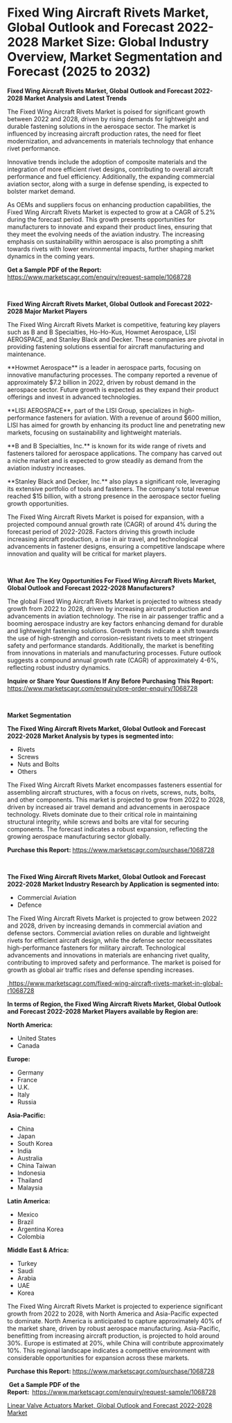 <p><h1>Fixed Wing Aircraft Rivets Market, Global Outlook and Forecast 2022-2028 Market Size: Global Industry Overview, Market Segmentation and Forecast (2025 to 2032)</h1></p><p><strong>Fixed Wing Aircraft Rivets Market, Global Outlook and Forecast 2022-2028 Market Analysis and Latest Trends</strong></p>
<p><p>The Fixed Wing Aircraft Rivets Market is poised for significant growth between 2022 and 2028, driven by rising demands for lightweight and durable fastening solutions in the aerospace sector. The market is influenced by increasing aircraft production rates, the need for fleet modernization, and advancements in materials technology that enhance rivet performance. </p><p>Innovative trends include the adoption of composite materials and the integration of more efficient rivet designs, contributing to overall aircraft performance and fuel efficiency. Additionally, the expanding commercial aviation sector, along with a surge in defense spending, is expected to bolster market demand.</p><p>As OEMs and suppliers focus on enhancing production capabilities, the Fixed Wing Aircraft Rivets Market is expected to grow at a CAGR of 5.2% during the forecast period. This growth presents opportunities for manufacturers to innovate and expand their product lines, ensuring that they meet the evolving needs of the aviation industry. The increasing emphasis on sustainability within aerospace is also prompting a shift towards rivets with lower environmental impacts, further shaping market dynamics in the coming years.</p></p>
<p><strong>Get a Sample PDF of the Report:&nbsp;</strong> <a href="https://www.marketscagr.com/enquiry/request-sample/1068728?utm_campaign=3117&utm_medium=2&utm_source=Github&utm_content=ia&utm_term=21032025&utm_id=fixed-wing-aircraft-rivets-market-global-outlook-and-forecast-2022-2028">https://www.marketscagr.com/enquiry/request-sample/1068728</a></p>
<p>&nbsp;</p>
<p><strong>Fixed Wing Aircraft Rivets Market, Global Outlook and Forecast 2022-2028 Major Market Players</strong></p>
<p><p>The Fixed Wing Aircraft Rivets Market is competitive, featuring key players such as B and B Specialties, Ho-Ho-Kus, Howmet Aerospace, LISI AEROSPACE, and Stanley Black and Decker. These companies are pivotal in providing fastening solutions essential for aircraft manufacturing and maintenance.</p><p>**Howmet Aerospace** is a leader in aerospace parts, focusing on innovative manufacturing processes. The company reported a revenue of approximately $7.2 billion in 2022, driven by robust demand in the aerospace sector. Future growth is expected as they expand their product offerings and invest in advanced technologies.</p><p>**LISI AEROSPACE**, part of the LISI Group, specializes in high-performance fasteners for aviation. With a revenue of around $600 million, LISI has aimed for growth by enhancing its product line and penetrating new markets, focusing on sustainability and lightweight materials.</p><p>**B and B Specialties, Inc.** is known for its wide range of rivets and fasteners tailored for aerospace applications. The company has carved out a niche market and is expected to grow steadily as demand from the aviation industry increases.</p><p>**Stanley Black and Decker, Inc.** also plays a significant role, leveraging its extensive portfolio of tools and fasteners. The company's total revenue reached $15 billion, with a strong presence in the aerospace sector fueling growth opportunities.</p><p>The Fixed Wing Aircraft Rivets Market is poised for expansion, with a projected compound annual growth rate (CAGR) of around 4% during the forecast period of 2022-2028. Factors driving this growth include increasing aircraft production, a rise in air travel, and technological advancements in fastener designs, ensuring a competitive landscape where innovation and quality will be critical for market players.</p></p>
<p>&nbsp;</p>
<p><strong>What Are The Key Opportunities For Fixed Wing Aircraft Rivets Market, Global Outlook and Forecast 2022-2028 Manufacturers?</strong></p>
<p><p>The global Fixed Wing Aircraft Rivets Market is projected to witness steady growth from 2022 to 2028, driven by increasing aircraft production and advancements in aviation technology. The rise in air passenger traffic and a booming aerospace industry are key factors enhancing demand for durable and lightweight fastening solutions. Growth trends indicate a shift towards the use of high-strength and corrosion-resistant rivets to meet stringent safety and performance standards. Additionally, the market is benefiting from innovations in materials and manufacturing processes. Future outlook suggests a compound annual growth rate (CAGR) of approximately 4-6%, reflecting robust industry dynamics.</p></p>
<p><strong>Inquire or Share Your Questions If Any Before Purchasing This Report:</strong> <a href="https://www.marketscagr.com/enquiry/pre-order-enquiry/1068728?utm_campaign=3117&utm_medium=2&utm_source=Github&utm_content=ia&utm_term=21032025&utm_id=fixed-wing-aircraft-rivets-market-global-outlook-and-forecast-2022-2028">https://www.marketscagr.com/enquiry/pre-order-enquiry/1068728</a></p>
<p>&nbsp;</p>
<p><strong>Market Segmentation</strong></p>
<p><strong>The Fixed Wing Aircraft Rivets Market, Global Outlook and Forecast 2022-2028 Market Analysis by types is segmented into:</strong></p>
<p><ul><li>Rivets</li><li>Screws</li><li>Nuts and Bolts</li><li>Others</li></ul></p>
<p><p>The Fixed Wing Aircraft Rivets Market encompasses fasteners essential for assembling aircraft structures, with a focus on rivets, screws, nuts, bolts, and other components. This market is projected to grow from 2022 to 2028, driven by increased air travel demand and advancements in aerospace technology. Rivets dominate due to their critical role in maintaining structural integrity, while screws and bolts are vital for securing components. The forecast indicates a robust expansion, reflecting the growing aerospace manufacturing sector globally.</p></p>
<p><strong>Purchase this Report:&nbsp;</strong><a href="https://www.marketscagr.com/purchase/1068728?utm_campaign=3117&utm_medium=2&utm_source=Github&utm_content=ia&utm_term=21032025&utm_id=fixed-wing-aircraft-rivets-market-global-outlook-and-forecast-2022-2028">https://www.marketscagr.com/purchase/1068728</a></p>
<p>&nbsp;</p>
<p><strong>The Fixed Wing Aircraft Rivets Market, Global Outlook and Forecast 2022-2028 Market Industry Research by Application is segmented into:</strong></p>
<p><ul><li>Commercial Aviation</li><li>Defence</li></ul></p>
<p><p>The Fixed Wing Aircraft Rivets Market is projected to grow between 2022 and 2028, driven by increasing demands in commercial aviation and defense sectors. Commercial aviation relies on durable and lightweight rivets for efficient aircraft design, while the defense sector necessitates high-performance fasteners for military aircraft. Technological advancements and innovations in materials are enhancing rivet quality, contributing to improved safety and performance. The market is poised for growth as global air traffic rises and defense spending increases.</p></p>
<p><a href="https://www.marketscagr.com/fixed-wing-aircraft-rivets-market-in-global-r1068728?utm_campaign=3117&utm_medium=2&utm_source=Github&utm_content=ia&utm_term=21032025&utm_id=fixed-wing-aircraft-rivets-market-global-outlook-and-forecast-2022-2028">&nbsp;https://www.marketscagr.com/fixed-wing-aircraft-rivets-market-in-global-r1068728</a></p>
<p><strong>In terms of Region, the Fixed Wing Aircraft Rivets Market, Global Outlook and Forecast 2022-2028 Market Players available by Region are:</strong></p>
<p>
    <p> <strong> North America: </strong>
        <ul>
            <li>United States</li>
            <li>Canada</li>
        </ul>
        </p> 
    <p> <strong> Europe: </strong>
        <ul>
            <li>Germany</li>
            <li>France</li>
            <li>U.K.</li>
            <li>Italy</li>
            <li>Russia</li>
        </ul>
        </p> 
    <p> <strong> Asia-Pacific: </strong>
        <ul>
            <li>China</li>
            <li>Japan</li>
            <li>South Korea</li>
            <li>India</li>
            <li>Australia</li>
            <li>China Taiwan</li>
            <li>Indonesia</li>
            <li>Thailand</li>
            <li>Malaysia</li>
        </ul>
        </p> 
    <p> <strong> Latin America: </strong>
        <ul>
            <li>Mexico</li>
            <li>Brazil</li>
            <li>Argentina Korea</li>
            <li>Colombia</li>
        </ul>
        </p> 
    <p> <strong> Middle East & Africa: </strong>
        <ul>
            <li>Turkey</li>
            <li>Saudi</li>
            <li>Arabia</li>
            <li>UAE</li>
            <li>Korea</li>
        </ul>
    </p>
    </p>
<p><p>The Fixed Wing Aircraft Rivets Market is projected to experience significant growth from 2022 to 2028, with North America and Asia-Pacific expected to dominate. North America is anticipated to capture approximately 40% of the market share, driven by robust aerospace manufacturing. Asia-Pacific, benefitting from increasing aircraft production, is projected to hold around 30%. Europe is estimated at 20%, while China will contribute approximately 10%. This regional landscape indicates a competitive environment with considerable opportunities for expansion across these markets.</p></p>
<p><strong>Purchase this Report: </strong><a href="https://www.marketscagr.com/purchase/1068728?utm_campaign=3117&utm_medium=2&utm_source=Github&utm_content=ia&utm_term=21032025&utm_id=fixed-wing-aircraft-rivets-market-global-outlook-and-forecast-2022-2028">https://www.marketscagr.com/purchase/1068728</a></p>
<p>&nbsp;<strong>Get a Sample PDF of the Report:&nbsp;&nbsp;</strong><a href="https://www.marketscagr.com/enquiry/request-sample/1068728?utm_campaign=3117&utm_medium=2&utm_source=Github&utm_content=ia&utm_term=21032025&utm_id=fixed-wing-aircraft-rivets-market-global-outlook-and-forecast-2022-2028">https://www.marketscagr.com/enquiry/request-sample/1068728</a></p>
<p><strong></strong></p>
<p><p><a href="https://github.com/JakirUddin511/Market-Research-Report-List-2/blob/main/linear-valve-actuators-market-global-outlook-and-forecast-2022-2028-market.md?utm_campaign=3117&utm_medium=2&utm_source=Github&utm_content=ia&utm_term=21032025&utm_id=fixed-wing-aircraft-rivets-market-global-outlook-and-forecast-2022-2028">Linear Valve Actuators Market, Global Outlook and Forecast 2022-2028 Market</a></p></p>
